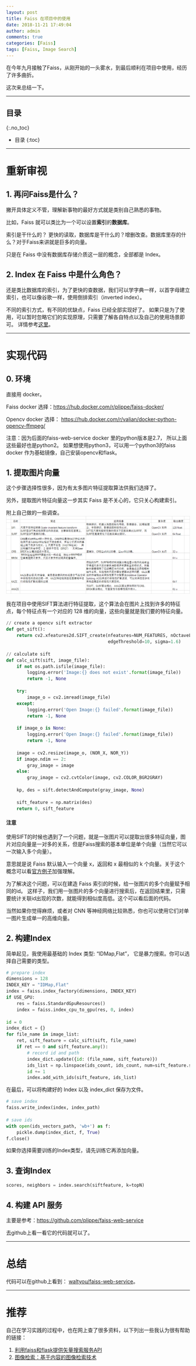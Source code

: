 ```yaml
---
layout: post
title: Faiss 在项目中的使用
date: 2018-11-21 17:49:04
author: admin
comments: true
categories: [Faiss]
tags: [Faiss, Image Search]
---
```


在今年九月接触了Faiss，从刚开始的一头雾水，到最后顺利在项目中使用，经历了许多曲折。

这次来总结一下。

<!-- more -->

---
## 目录
{:.no_toc}

* 目录
{:toc}
---

# 重新审视

## 1. 再问Faiss是什么？

撇开具体定义不管，理解新事物的最好方式就是类别自己熟悉的事物。

比如，Faiss 就可以类比为一个可以设置**索引**的**数据库**。

索引是干什么的？ 更快的读取，数据库是干什么的？增删改查。数据库里存的什么？对于Faiss来讲就是巨多的向量。

只是在 Faiss 中没有数据库存储介质这一层的概念，全部都是 Index。

## 2. Index 在 Faiss 中是什么角色？

还是类比数据库的索引，为了更快的查数据，我们可以学字典一样，以首字母建立索引，也可以像谷歌一样，使用倒排索引（inverted index）。

不同的索引方式，有不同的优缺点，Faiss 已经全部实现好了。
如果只是为了使用，可以暂时忽略它们的实现原理，只需要了解各自特点以及自己的使用场景即可。
详情参考[这里](../Faiss-Indexs/#挑一个合适的-index)。

---

# 实现代码

## 0. 环境

直接用 docker。

Faiss docker 选择：https://hub.docker.com/r/plippe/faiss-docker/

Opencv docker 选择： https://hub.docker.com/r/valian/docker-python-opencv-ffmpeg/

注意：因为后面的faiss-web-service docker 里的python版本是2.7， 所以上面这些最好也是python2。
如果想使用python3，可以用一个python3的faiss docker 作为基础镜像，自己安装opencv和flask。

## 1. 提取图片向量

这个步骤选择性很多，因为有太多图片特征提取算法供我们选择了。

另外，提取图片特征向量这一步其实 Faiss 是不关心的，它只关心构建索引。

附上自己做的一些调查。
[![](/images/posts/image-feature-extration-algorithm.png)](/images/posts/image-feature-extration-algorithm.png)

我在项目中使用SIFT算法进行特征提取，这个算法会在图片上找到许多的特征点，每个特征点有一个对应的 128 维的向量，这些向量就是我们要的特征向量。

```python
// create a opencv sift extractor
def get_sift():
    return cv2.xfeatures2d.SIFT_create(nfeatures=NUM_FEATURES, nOctaveLayers=3, contrastThreshold=0.04,
                                       edgeThreshold=10, sigma=1.6)

// calculate sift
def calc_sift(sift, image_file):
    if not os.path.isfile(image_file):
        logging.error('Image:{} does not exist'.format(image_file))
        return -1, None

    try:
        image_o = cv2.imread(image_file)
    except:
        logging.error('Open Image:{} failed'.format(image_file))
        return -1, None

    if image_o is None:
        logging.error('Open Image:{} failed'.format(image_file))
        return -1, None

    image = cv2.resize(image_o, (NOR_X, NOR_Y))
    if image.ndim == 2:
        gray_image = image
    else:
        gray_image = cv2.cvtColor(image, cv2.COLOR_BGR2GRAY)

    kp, des = sift.detectAndCompute(gray_image, None)

    sift_feature = np.matrix(des)
    return 0, sift_feature
```

#### 注意

使用SIFT的时候也遇到了一个问题，就是一张图片可以提取出很多特征向量，图片对应向量是一对多的关系，但是Faiss搜索的基本单位是单个向量（当然它可以一次输入多个向量）。

意思就是说 Faiss 默认输入一个向量 x，返回和 x 最相似的 k 个向量。关于这个概念可以看[官方例子](../Faiss-Introduce/#2-官方-hello-world-例子)加强理解。

为了解决这个问题，可以在建造 Faiss 索引的时候，给一张图片的多个向量赋予相同的id。
这样子，我们用一张图片的多个向量进行搜索后，在返回结果里，只需要统计关联id出现的次数，就能得到相似度高低。这个可以看后面的代码。

当然如果你觉得麻烦，或者对 CNN 等神经网络比较熟悉，你也可以使用它们对单一图片生成单一的高维向量。

## 2. 构建Index

简单起见，我使用最基础的 Index 类型: “IDMap,Flat”， 它是暴力搜索。你可以选择自己需要的类型。

```python
# prepare index
dimensions = 128
INDEX_KEY = "IDMap,Flat"
index = faiss.index_factory(dimensions, INDEX_KEY)
if USE_GPU:
    res = faiss.StandardGpuResources()
    index = faiss.index_cpu_to_gpu(res, 0, index)

id = 0
index_dict = {}
for file_name in image_list:
    ret, sift_feature = calc_sift(sift, file_name)
    if ret == 0 and sift_feature.any():
        # record id and path
        index_dict.update({id: (file_name, sift_feature)})
        ids_list = np.linspace(ids_count, ids_count, num=sift_feature.shape[0], dtype="int64")
        id += 1
        index.add_with_ids(sift_feature, ids_list)

```

在最后，可以将构建好的 Index 以及 index_dict 保存为文件。

```python
# save index
faiss.write_index(index, index_path)

# save ids
with open(ids_vectors_path, 'wb+') as f:
    pickle.dump(index_dict, f, True)
f.close()
```
如果你选择需要训练的Index类型，请先训练它再添加向量。

## 3. 查询Index

```python
scores, neighbors = index.search(siftfeature, k=topN)
```

## 4. 构建 API 服务

主要是参考：https://github.com/plippe/faiss-web-service

去github上看一看它的代码就可以了。

---

# 总结

代码可以在github上看到： [waltyou/faiss-web-service](https://github.com/waltyou/faiss-web-service)。

---

# 推荐

自己在学习实践的过程中，也在网上查了很多资料，以下列出一些我认为很有帮助的链接：

1. [利用faiss和flask提供矢量搜索服务API](https://www.jianshu.com/p/06cc695a8512)
1. [图像检索：基于内容的图像检索技术](http://yongyuan.name/blog/cbir-technique-summary.html)
